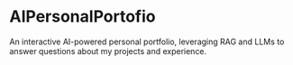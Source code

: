 # AIPersonalPortofio
An interactive AI-powered personal portfolio, leveraging RAG and LLMs to answer questions about my projects and experience.
